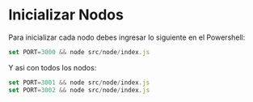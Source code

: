 # Inicializar Nodos

Para inicializar cada nodo debes ingresar lo siguiente en el Powershell:

```typescript
set PORT=3000 && node src/node/index.js
```
Y asi con todos los nodos:

```typescript
set PORT=3001 && node src/node/index.js
set PORT=3002 && node src/node/index.js
```
